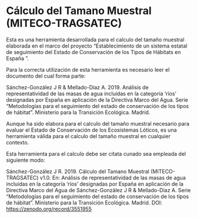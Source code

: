 # Cálculo del Tamano Muestral (MITECO-TRAGSATEC)

Esta es una herramienta desarrollada para el calculo del tamaño muestral elaborada en el marco del proyecto “Establecimiento de un sistema estatal de seguimiento del Estado de Conservación de los Tipos de Hábitats en España ”. 

Para la correcta utilización de esta herramienta es necesario leer el documento del cual forma parte:

Sánchez-González J R & Mellado-Díaz A. 2019. Análisis de representatividad de las masas de agua incluidas en la categoría ‘ríos’ designadas por España en aplicación de la Directiva Marco del Agua. Serie “Metodologías para el seguimiento del estado de conservación de los tipos de hábitat”. Ministerio para la Transición Ecológica. Madrid.

Aunque ha sido elabora para el calculo del tamaño muestral necesario para evaluar el Estado de Conservación de los Ecosistemas Lóticos, es una herramienta válida para el calculo del tamaño muestral en cualquier contexto.

Esta herramienta para el calculo debe ser citata cunado sea empleada del siguiente modo:

Sánchez-González J R. 2019. Cálculo del Tamano Muestral (MITECO-TRAGSATEC) v1.0. En: Análisis de representatividad de las masas de agua incluidas en la categoría ‘ríos’ designadas por España en aplicación de la Directiva Marco del Agua de Sánchez-González J R & Mellado-Díaz A. Serie “Metodologías para el seguimiento del estado de conservación de los tipos de hábitat”. Ministerio para la Transición Ecológica. Madrid. DOI: https://zenodo.org/record/3551955
